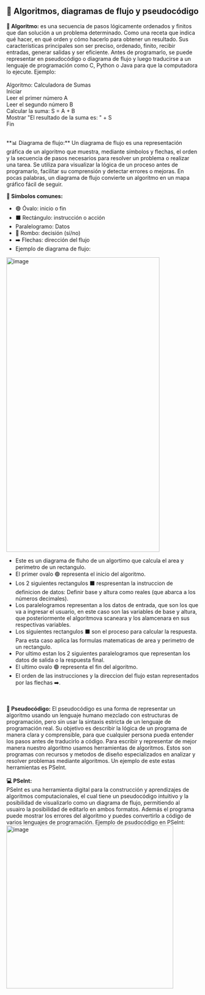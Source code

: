 ## 🧩 Algoritmos, diagramas de flujo y pseudocódigo

**🤖 Algoritmo:** es una secuencia de pasos lógicamente ordenados y finitos que dan solución a un problema determinado. Como una receta que indica qué hacer, en qué orden y cómo hacerlo para obtener un resultado. Sus características principales son ser preciso, ordenado, finito, recibir entradas, generar salidas y ser eficiente. Antes de programarlo, se puede representar en pseudocódigo o diagrama de flujo y luego traducirse a un lenguaje de programación como C, Python o Java para que la computadora lo ejecute. Ejemplo:
<br>
<br>
Algoritmo: Calculadora de Sumas
<br>
Iniciar
<br>
Leer el primer número A
<br>
Leer el segundo número B
<br>
Calcular la suma: S = A + B
<br>
Mostrar "El resultado de la suma es: " + S
<br>
Fin

<br>
**📊 Diagrama de flujo:** Un diagrama de flujo es una representación gráfica de un algoritmo que muestra, mediante símbolos y flechas, el orden y la secuencia de pasos necesarios para resolver un problema o realizar una tarea. Se utiliza para visualizar la lógica de un proceso antes de programarlo, facilitar su comprensión y detectar errores o mejoras. En pocas palabras, un diagrama de flujo convierte un algoritmo en un mapa gráfico fácil de seguir.

**🔹 Símbolos comunes:**
- 🟢 Óvalo: inicio o fin  
- ⬛ Rectángulo: instrucción o acción
- Paralelogramo: Datos
- 🔷 Rombo: decisión (sí/no)  
- ➡️ Flechas: dirección del flujo
- Ejemplo de diagrama de flujo:
<img width="400" height="768" alt="image" src="https://github.com/user-attachments/assets/bbe95765-47cb-4b31-935b-f8eb2a71714a" />
<br>

- Este es un diagrama de fluho de un algortimo que calcula el area y perimetro de un rectangulo.
- El primer ovalo 🟢 representa el inicio del algoritmo.
- Los 2 siguientes rectangulos ⬛  respresentan la instruccion de definicion de datos: Definir base y altura como reales (que abarca a los números decimales). 
- Los paralelogramos representan a los datos de entrada, que son los que va a ingresar el usuario, en este caso son las variables de base y altura, que posteriormente el algoritmova scaneara y los alamcenara en sus respectivas variables.
- Los siguientes rectangulos ⬛ son el proceso para calcular la respuesta. Para esta caso aplica las formulas matematicas de area y perimetro de un rectangulo.
- Por ultimo estan los 2 siguientes paralelogramos que representan los datos de salida o la respuesta final.
- El ultimo ovalo 🟢 representa el fin del algoritmo.
- El orden de las instrucciones y la direccion del flujo estan representados por las flechas ➡️. 
<br>

**🔢 Pseudocódigo:** El pseudocódigo es una forma de representar un algoritmo usando un lenguaje humano mezclado con estructuras de programación, pero sin usar la sintaxis estricta de un lenguaje de programación real. Su objetivo es describir la lógica de un programa de manera clara y comprensible, para que cualquier persona pueda entender los pasos antes de traducirlo a código.
Para escribir y representar de mejor manera nuestro algoritmo usamos herramientas de algoritmos. Estos son programas con recursos y metodos de diseño especializados en analizar y resolver problemas mediante algoritmos. Un ejemplo de este estas herramientas es PSelnt. 
<br>
<br>
**💻 PSelnt:**
<br>
PSelnt es una  herramienta digital para la construcción y aprendizajes de algoritmos computacionales, el cual tiene un pseudocódigo intuitivo y la posibilidad de visualizarlo como un diagrama de flujo, permitiendo al usuairo la posibilidad de editarlo en ambos formatos. Además el programa puede mostrar los errores del algoritmo y puedes convertirlo a código de varios lenguajes de programación. Ejemplo de psudocódigo en PSelnt:
<br>
<img width="436" height="425" alt="image" src="https://github.com/user-attachments/assets/e6d81cb0-156f-4d47-9da5-a1fb1c7dc201" />


